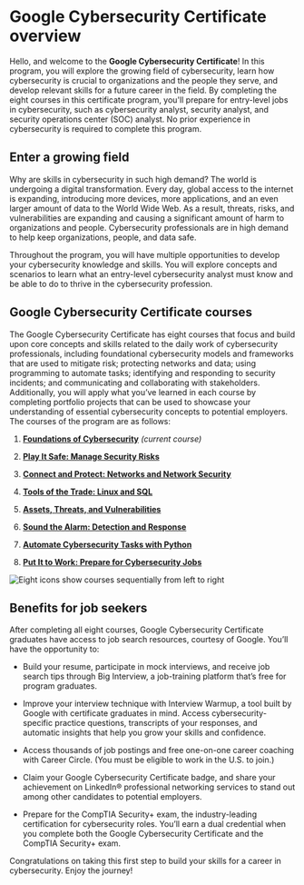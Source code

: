 # Google Cybersecurity Certificate overview

Hello, and welcome to the **Google Cybersecurity Certificate**! In this program, you will explore the growing field of cybersecurity, learn how cybersecurity is crucial to organizations and the people they serve, and develop relevant skills for a future career in the field. By completing the eight courses in this certificate program, you'll prepare for entry-level jobs in cybersecurity, such as cybersecurity analyst, security analyst, and security operations center (SOC) analyst. No prior experience in cybersecurity is required to complete this program.

## Enter a growing field

Why are skills in cybersecurity in such high demand? The world is undergoing a digital transformation. Every day, global access to the internet is expanding, introducing more devices, more applications, and an even larger amount of data to the World Wide Web. As a result, threats, risks, and vulnerabilities are expanding and causing a significant amount of harm to organizations and people. Cybersecurity professionals are in high demand to help keep organizations, people, and data safe. 

Throughout the program, you will have multiple opportunities to develop your cybersecurity knowledge and skills. You will explore concepts and scenarios to learn what an entry-level cybersecurity analyst must know and be able to do to thrive in the cybersecurity profession. 

## Google Cybersecurity Certificate courses

The Google Cybersecurity Certificate has eight courses that focus and build upon core concepts and skills related to the daily work of cybersecurity professionals, including foundational cybersecurity models and frameworks that are used to mitigate risk; protecting networks and data; using programming to automate tasks; identifying and responding to security incidents; and communicating and collaborating with stakeholders. Additionally, you will apply what you’ve learned in each course by completing portfolio projects that can be used to showcase your understanding of essential cybersecurity concepts to potential employers. The courses of the program are as follows: 

1. [**Foundations of Cybersecurity**](https://www.coursera.org/learn/foundations-of-cybersecurity/home/week/1) *(current course)* 

2. [**Play It Safe: Manage Security Risks**](https://www.coursera.org/learn/manage-security-risks/home/week/1) 

3. [**Connect and Protect: Networks and Network Security**](https://www.coursera.org/learn/networks-and-network-security/home/week/1) 

4. [**Tools of the Trade: Linux and SQL**](https://www.coursera.org/learn/linux-and-sql/home/week/1) 

5. [**Assets, Threats, and Vulnerabilities**](https://www.coursera.org/learn/assets-threats-and-vulnerabilities/home/week/1) 

6. [**Sound the Alarm: Detection and Response**](https://www.coursera.org/learn/detection-and-response/home/week/1)

7. [**Automate Cybersecurity Tasks with Python**](https://www.coursera.org/learn/automate-cybersecurity-tasks-with-python/home/week/1) 

8. [**Put It to Work: Prepare for Cybersecurity Jobs**](https://www.coursera.org/learn/prepare-for-cybersecurity-jobs/home/week/1) 

![Eight icons show courses sequentially from left to right](https://d3c33hcgiwev3.cloudfront.net/imageAssetProxy.v1/wUDPfuuARCehSWG8hh8yGQ_391e3fca589640ff865568380c1165f1_S33G003-S33G010.png?expiry=1705363200000&hmac=wBLTtgk7Pw4g5b9XU8zJPusa99mHKIt6QV9jg0rYcSw)

## Benefits for job seekers

After completing all eight courses, Google Cybersecurity Certificate graduates have access to job search resources, courtesy of Google. You’ll have the opportunity to:

- Build your resume, participate in mock interviews, and receive job search tips through Big Interview, a job-training platform that’s free for program graduates. 

- Improve your interview technique with Interview Warmup, a tool built by Google with certificate graduates in mind. Access cybersecurity-specific practice questions, transcripts of your responses, and automatic insights that help you grow your skills and confidence.

- Access thousands of job postings and free one-on-one career coaching with Career Circle. (You must be eligible to work in the U.S. to join.)

- Claim your Google Cybersecurity Certificate badge, and share your achievement on LinkedIn® professional networking services to stand out among other candidates to potential employers. 

- Prepare for the CompTIA Security+ exam, the industry-leading certification for cybersecurity roles. You’ll earn a dual credential when you complete both the Google Cybersecurity Certificate and the CompTIA Security+ exam.

Congratulations on taking this first step to build your skills for a career in cybersecurity. Enjoy the journey!
